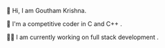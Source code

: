 👋 Hi, I am Goutham Krishna.


🎯 I'm a competitive coder in C and C++ .


🕵️‍♂️ I am currently working on full stack development .
